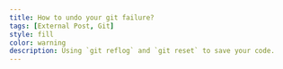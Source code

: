 ```yaml
---
title: How to undo your git failure?
tags: [External Post, Git]
style: fill
color: warning
description: Using `git reflog` and `git reset` to save your code.
---
```


<script async src="//jsfiddle.net/lsung506/e0kma6pr/6/embed/"></script>